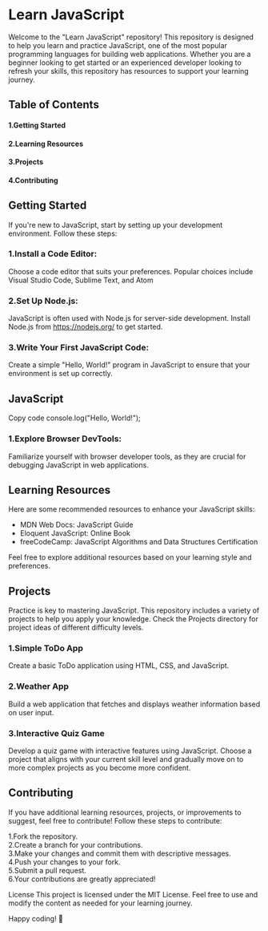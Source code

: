 <h1>Learn JavaScript</h1>

<p>Welcome to the "Learn JavaScript" repository! This repository is designed to help you learn and practice JavaScript, one of the most popular programming languages for building web applications. Whether you are a beginner looking to get started or an experienced developer looking to refresh your skills, this repository has resources to support your learning journey.</p>

<h2>Table of Contents</h2>

<h4>1.Getting Started</h4>
<h4>2.Learning Resources</h4>
<h4>3.Projects</h4>
<h4>4.Contributing</h4>

<h2>Getting Started</h2>
<p>
 If you're new to JavaScript, start by setting up your development environment. Follow these steps:
</p>

<h3>1.Install a Code Editor:</h3>
  <p>Choose a code editor that suits your preferences. Popular choices include Visual Studio Code, Sublime Text, and Atom</p>

<h3>2.Set Up Node.js:</h3>
  <p>JavaScript is often used with Node.js for server-side development. Install Node.js from <a href="https://nodejs.org/">https://nodejs.org/</a> to get started.</p>

<h3>3.Write Your First JavaScript Code:</h3>
  <p>Create a simple "Hello, World!" program in JavaScript to ensure that your environment is set up correctly.</p>

  <h2>JavaScript</h2>
Copy code
console.log("Hello, World!");

<h3>1.Explore Browser DevTools:</h3>
<p>Familiarize yourself with browser developer tools, as they are crucial for debugging JavaScript in web applications.</p>

<h2>Learning Resources</h2>
Here are some recommended resources to enhance your JavaScript skills:
<ul>
  <li>MDN Web Docs: JavaScript Guide</li>
  <li>Eloquent JavaScript: Online Book</li>
  <li>freeCodeCamp: JavaScript Algorithms and Data Structures Certification </li>
</ul>

Feel free to explore additional resources based on your learning style and preferences.

<h2>Projects</h2>
 <p>Practice is key to mastering JavaScript. This repository includes a variety of projects to help you apply your knowledge. Check the Projects directory for project ideas of different difficulty levels.</p>

<h3>1.Simple ToDo App</h3>
<p>Create a basic ToDo application using HTML, CSS, and JavaScript.</p>
<h3>2.Weather App</h3>
<p>Build a web application that fetches and displays weather information based on user input.</p>
<h3>3.Interactive Quiz Game</h3>
<p>Develop a quiz game with interactive features using JavaScript.
Choose a project that aligns with your current skill level and gradually move on to more complex projects as you become more confident.</p>

<h2>Contributing</h2>
<p>If you have additional learning resources, projects, or improvements to suggest, feel free to contribute! Follow these steps to contribute:</p>

1.Fork the repository. </br>
2.Create a branch for your contributions. </br>
3.Make your changes and commit them with descriptive messages. </br>
4.Push your changes to your fork. </br>
5.Submit a pull request. </br>
6.Your contributions are greatly appreciated! </br>

License
This project is licensed under the MIT License. Feel free to use and modify the content as needed for your learning journey.

Happy coding! 🚀
